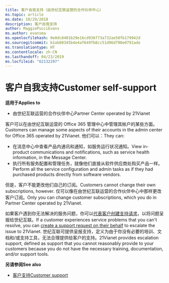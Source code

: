 ```yaml
---
title: 客户自我支持（由世纪互联运营的合作伙伴中心）
ms.topic: article
ms.date: 10/29/2018
description: 客户自我支持
author: MaggiePucciEvans
ms.author: evansma
ms.openlocfilehash: 0e0dc8401b29e16cd936f73a732ae58fb179942d
ms.sourcegitcommit: b1ab80345b4e4af649fb8cc51d96d798e0791ade
ms.translationtype: HT
ms.contentlocale: zh-CN
ms.lasthandoff: 04/23/2019
ms.locfileid: "62132297"
---
```

# <a name="customer-self-support"></a><span data-ttu-id="d9042-103">客户自我支持</span><span class="sxs-lookup"><span data-stu-id="d9042-103">Customer self-support</span></span>

<span data-ttu-id="d9042-104">**适用于**</span><span class="sxs-lookup"><span data-stu-id="d9042-104">**Applies to**</span></span>

-   <span data-ttu-id="d9042-105">由世纪互联运营的合作伙伴中心</span><span class="sxs-lookup"><span data-stu-id="d9042-105">Partner Center operated by 21Vianet</span></span>

<span data-ttu-id="d9042-106">客户可以在由世纪互联运营的 Office 365 管理中心中管理其帐户的某些方面。</span><span class="sxs-lookup"><span data-stu-id="d9042-106">Customers can manage some aspects of their accounts in the admin center for Office 365 operated by 21Vianet.</span></span> <span data-ttu-id="d9042-107">他们可以：</span><span class="sxs-lookup"><span data-stu-id="d9042-107">They can:</span></span>

-   <span data-ttu-id="d9042-108">在消息中心中查看产品内通讯和通知，如服务运行状况通知。</span><span class="sxs-lookup"><span data-stu-id="d9042-108">View in-product communications and notifications, such as service health information, in the Message Center.</span></span>
-   <span data-ttu-id="d9042-109">执行所有服务配置和管理任务，就像他们直接从软件供应商处购买产品一样。</span><span class="sxs-lookup"><span data-stu-id="d9042-109">Perform all the service configuration and admin tasks as if they had purchased products directly from software vendors.</span></span> 

<span data-ttu-id="d9042-110">但是，客户不能更改他们自己的订阅。</span><span class="sxs-lookup"><span data-stu-id="d9042-110">Customers cannot change their own subscriptions, however.</span></span> <span data-ttu-id="d9042-111">仅可以像在由世纪互联运营的合作伙伴中心中那样更改客户订阅。</span><span class="sxs-lookup"><span data-stu-id="d9042-111">Only you can change customer subscriptions, which you do in Partner Center operated by 21Vianet.</span></span>

<span data-ttu-id="d9042-112">如果客户遇到你无法解决的服务问题，你可以[代表客户创建支持请求](report-problems-on-behalf-of-a-customer.md)，以将问题呈报给世纪互联。</span><span class="sxs-lookup"><span data-stu-id="d9042-112">If a customer experiences service problems that you can't resolve, you can [create a support request on their behalf](report-problems-on-behalf-of-a-customer.md) to escalate the issue to 21Vianet.</span></span> <span data-ttu-id="d9042-113">世纪互联可提供呈报支持，定义为由于你没有必要的培训、文档和/或支持工具，无法合理提供给客户的支持。</span><span class="sxs-lookup"><span data-stu-id="d9042-113">21Vianet provides escalation support, defined as support that you cannot reasonably provide to your customers because you do not have the necessary training, documentation, and/or support tools.</span></span>

<span data-ttu-id="d9042-114">**另请参阅**</span><span class="sxs-lookup"><span data-stu-id="d9042-114">**See also**</span></span>

-   [<span data-ttu-id="d9042-115">客户支持</span><span class="sxs-lookup"><span data-stu-id="d9042-115">Customer support</span></span>](customer-support.md)





 

 




